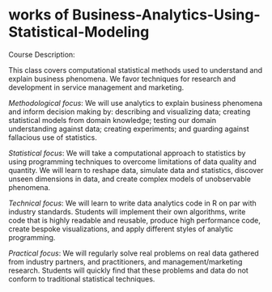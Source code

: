 # works of Business-Analytics-Using-Statistical-Modeling

Course Description:

This class covers computational statistical methods used to understand and explain business phenomena. We favor techniques for research and development in service management and marketing.

_Methodological focus_: We will use analytics to explain business phenomena and inform decision making by: describing and visualizing data; creating statistical models from domain knowledge; testing our domain understanding against data; creating experiments; and guarding against fallacious use of statistics.

_Statistical focus_: We will take a computational approach to statistics by using programming techniques to overcome limitations of data quality and quantity. We will learn to reshape data, simulate data and statistics, discover unseen dimensions in data, and create complex models of unobservable phenomena.

_Technical focus_: We will learn to write data analytics code in R on par with industry standards. Students will implement their own algorithms, write code that is highly readable and reusable, produce high performance code, create bespoke visualizations, and apply different styles of analytic programming.

_Practical focus_: We will regularly solve real problems on real data gathered from industry partners, and practitioners, and management/marketing research. Students will quickly find that these problems and data do not conform to traditional statistical techniques.
